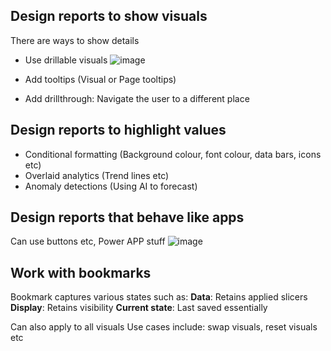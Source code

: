 ## Design reports to show visuals ##

There are ways to show details
- Use drillable visuals
![image](https://github.com/user-attachments/assets/54f5f220-7a66-494d-978e-d0e751fd98c8)

- Add tooltips (Visual or Page tooltips) 
- Add drillthrough: Navigate the user to a different place

## Design reports to highlight values ##
- Conditional formatting (Background colour, font colour, data bars, icons etc)
- Overlaid analytics (Trend lines etc)
- Anomaly detections (Using AI to forecast)

## Design reports that behave like apps ##
Can use buttons etc, Power APP stuff
![image](https://github.com/user-attachments/assets/983e134f-bebf-4ac1-8f5b-9ac24198a747)

## Work with bookmarks ##
Bookmark captures various states such as:
**Data**: Retains applied slicers
**Display**: Retains visibility
**Current state**: Last saved essentially

Can also apply to all visuals
Use cases include: swap visuals, reset visuals etc
